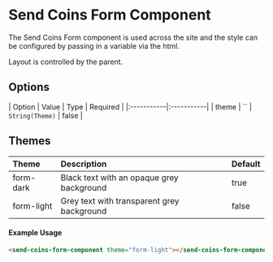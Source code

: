 # Send Coins Form Component

The Send Coins Form component is used across the site and the style can be configured by passing in a variable via the html.

Layout is controlled by the parent.

## Options

| Option | Value | Type | Required |
|:-----------|:-----------|
| theme | `` | `String(Theme)` | false |

## Themes

| Theme | Description | Default|
|:-----------|:-----------|:-----------|
| form-dark | Black text with an opaque grey background | true |
| form-light | Grey text with transparent grey background | false |

#### Example Usage
```html
<send-coins-form-component theme="form-light"></send-coins-form-component>
```

